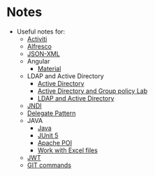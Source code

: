 # Notes

* Useful notes for:
  * [Activiti](https://github.com/VladAngelov/Notes/blob/main/alfresco-and-activiti/activiti.md)
  * [Alfresco](https://github.com/VladAngelov/Notes/blob/main/alfresco-and-activiti/alfresco.md)
  * [JSON-XML](https://github.com/VladAngelov/Notes/blob/main/json-xml.md)
  * Angular
    * [Material](https://github.com/VladAngelov/Notes/blob/main/angular/angular-material.md)
  * LDAP and Active Directory
    * [Active Directory](https://github.com/VladAngelov/Notes/blob/main/ldap-and-active-directory/active-directory.md)
    * [Active Directory and Group policy Lab](https://github.com/VladAngelov/Notes/blob/main/ldap-and-active-directory/activie-directory-and-group-policy-lab.md)
    * [LDAP and Active Directory](https://github.com/VladAngelov/Notes/blob/main/ldap-and-active-directory/ldap-and-active-directory.md)
  * [JNDI](https://github.com/VladAngelov/Notes/blob/main/ldap-and-active-directory/jndi.md)
  * [Delegate Pattern](https://github.com/VladAngelov/Notes/blob/main/delegate-pattern.md)
  * JAVA
    * [Java](https://github.com/VladAngelov/Notes/blob/main/java/java.md)
    * [JUnit 5](https://github.com/VladAngelov/Notes/blob/main/java/JUnit.md)
    * [Apache POI](https://github.com/VladAngelov/Notes/blob/main/java/poi.md)
    * [Work with Excel files](https://github.com/VladAngelov/Notes/blob/main/java/work-with-excel-files.md)
  * [JWT](https://github.com/VladAngelov/Notes/blob/main/jwt.md)
  * [GIT commands](https://github.com/VladAngelov/Notes/blob/main/git-commands.md)
 
